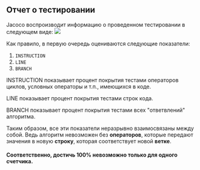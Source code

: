 ## Отчет о тестировании

Jacoco воспроизводит информацию о проведенном тестировании в следующем виде:
![](https://sun1-83.userapi.com/impg/TJn0sh0MILV1QHVeorE_puTs5_L_N8N6w9qMBw/rKl3REMuzmw.jpg?size=1100x222&quality=96&proxy=1&sign=a0a6cc27ab3eaca2d23815e12f6dffcb&type=album)

Как правило, в первую очередь оцениваются следующие показатели:
1. `INSTRUCTION`
1. `LINE`
1. `BRANCH`

INSTRUCTION показывает процент покрытия тестами операторов циклов, условных операторы и т.п., имеющихся в коде.

LINE показывает процент покрытия тестами строк кода.

BRANCH показывает процент покрытия тестами всех "ответвлений" алгоритма.

Таким образом, все эти показатели неразрывно взаимосвязаны между собой. Ведь алгоритм невозможен без **операторов**, которые передают значения в новую **строку**, которая соответствует новой **ветке**. 

#### Соответственно, достичь 100% невозможно только для одного счетчика.
